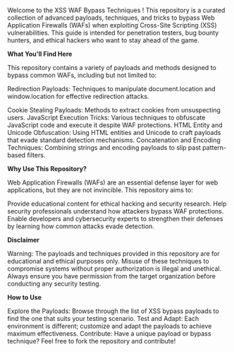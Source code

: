 Welcome to the XSS WAF Bypass Techniques ! This repository is a curated collection of advanced payloads, techniques, and tricks to bypass Web Application Firewalls (WAFs) when exploiting Cross-Site Scripting (XSS) vulnerabilities. This guide is intended for penetration testers, bug bounty hunters, and ethical hackers who want to stay ahead of the game.

**What You'll Find Here**

This repository contains a variety of payloads and methods designed to bypass common WAFs, including but not limited to:

  Redirection Payloads: Techniques to manipulate document.location and window.location for effective redirection attacks.
  
  Cookie Stealing Payloads: Methods to extract cookies from unsuspecting users.
  JavaScript Execution Tricks: Various techniques to obfuscate JavaScript code and execute it despite WAF protections.
  HTML Entity and Unicode Obfuscation: Using HTML entities and Unicode to craft payloads that evade standard detection mechanisms.
  Concatenation and Encoding Techniques: Combining strings and encoding payloads to slip past pattern-based filters.

**Why Use This Repository?**

Web Application Firewalls (WAFs) are an essential defense layer for web applications, but they are not invincible. This repository aims to:

  Provide educational content for ethical hacking and security research.
  Help security professionals understand how attackers bypass WAF protections.
  Enable developers and cybersecurity experts to strengthen their defenses by learning how common attacks evade detection.

**Disclaimer**

Warning: The payloads and techniques provided in this repository are for educational and ethical purposes only. Misuse of these techniques to compromise systems without proper authorization is illegal and unethical. Always ensure you have permission from the target organization before conducting any security testing.

**How to Use**

  Explore the Payloads: Browse through the list of XSS bypass payloads to find the one that suits your testing scenario.
  Test and Adapt: Each environment is different; customize and adapt the payloads to achieve maximum effectiveness.
  Contribute: Have a unique payload or bypass technique? Feel free to fork the repository and contribute!
